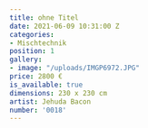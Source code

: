 ```yaml
---
title: ohne Titel
date: 2021-06-09 10:31:00 Z
categories:
- Mischtechnik
position: 1
gallery:
- image: "/uploads/IMGP6972.JPG"
price: 2800 €
is_available: true
dimensions: 230 x 230 cm
artist: Jehuda Bacon
number: '0018'
---
```


